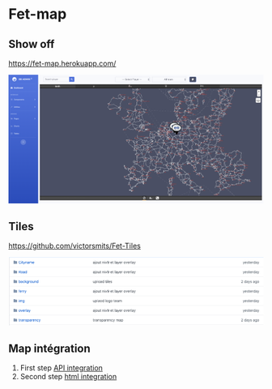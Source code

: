# Fet-map

## Show off

https://fet-map.herokuapp.com/

![Fet Map](show-off.png)

## Tiles

https://github.com/victorsmits/Fet-Tiles

![Fet Tiles](fet-tiles.png)

## Map intégration

 1. First step [API integration](https://github.com/victorsmits/Fet-map/blob/master/api.md)
 2. Second step [html integration](https://github.com/victorsmits/Fet-map/blob/master/implement.md)